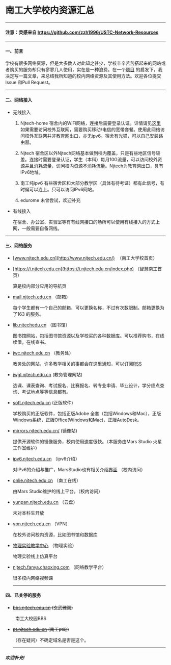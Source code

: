 # 南工大学校内资源汇总

---

#### 注意：灵感来自 https://github.com/zzh1996/USTC-Network-Resources

----

#### 一、前言

学校有很多网络资源，但是大多数人对此知之甚少，学校辛辛苦苦搭起来的网站或者购买的服务却只有寥寥几人使用，实在是一种浪费。在一个[项目](https://github.com/zzh1996/USTC-Network-Resources) 的启发下，我决定写一篇文章，来总结我所知道的校内网络资源及其使用方法。欢迎各位提交Issue 和Pull Request。

----

#### 二、网络接入

- 无线接入
  
  1. Njtech-home      宿舍内的WiFi网络，连接后需要登录认证。详情请见[这里](https://u.njtech.edu.cn/cas/themes/njtech/njtech_home/njtech_home.html;jsessionid=580F1CFDC3B6EBEE2D096BF2EAB13E87.TomcatC) 如果需要访问校外互联网，需要购买移动/电信的宽带套餐。使用此网络访问校外互联网并非教育网出口，亦无ipv6。宿舍有光猫，可以自己安装路由器。
  
  2. Njtech      宿舍区以外Njtech网络基本做到校内覆盖，只是有些地区信号较差。连接时需要登录认证，学生（本科）每月10G流量，可以访问校外资源并且消耗流量，访问校内资源不消耗流量。Njtech为教育网出口，具有IPv6地址。
  
  3. 南工纯ipv6    有些宿舍区和大部分教学区（具体有待考证）都有此信号，有时候可以连上。只可以访问IPv6网站。
  
  4. edurome 未曾尝试，欢迎补充

- 有线接入
  
  在宿舍、办公室、实验室等有有线网接口的场所可以使用有线接入的方式上网，一般需要自备网线。

----

#### 三、网络服务

- [www.njtech.edu.cn](http://www.njtech.edu.cn/)  （南工大学校首页）

- [https://i.njtech.edu.cn](https://i.njtech.edu.cn/index.php) （智慧南工首页）
  
  算是校内部分应用的导航页

- [mail.njtech.edu.cn](https://mail.njtech.edu.cn) （邮箱）
  
  每个学生都有一个自己的邮箱，可以更换名称，不过有次数限制。邮箱更换为了163 的服务。

- [lib.njtechedu.cn](https://lib.njtech.edu.cn) （图书馆）
  
  图书馆网站，包括图书馆资源以及学校买的各种数据库。可以推荐购书，在线续借，在线查书。

- [jwc.njtech.edu.cn](http://jwc.njtech.edu.cn) （教务处）
  
  教务处的网站，许多教学相关的事都会在这里通知，可以订阅[RSS](https://rsshub.app/njtech/jwc) 

- [jwgl.njtech.edu.cn](https://jwgl.njtech.edu.cn) (教务管理网站)
  
  选课、课表查询、考试报名、比赛报名、转专业申请、毕业设计，学分绩点查询、考试地点等等信息都有。

- [soft.njtech.edu.cn](https://soft.njtech.edu.cn) (正版软件)
  
  学校购买的正版软件，包括正版Adobe 全套（包括Windows和Mac），正版Windows系统，正版Office(Windows和Mac)，正版AutoDesk。

- [mirrors.njtech.edu.cn/](https://mirrors.njtech.edu.cn/) (镜像站)
  
  提供开源软件的镜像服务，校内使用速度很快。（本服务由Mars Studio 火星工作室维护）

- [ipv6.njtech.edu.cn](https://ipv6.njtech.edu.cn) （ipv6介绍）
  
  对IPv6的介绍与推广，MarsStudio也有相关介绍[界面](http://202.119.245.15:8080/ipv6/) （校内访问）

- [onlie.njtech.edu.cn](https://online.njtech.edu.cn) （南工在线）
  
  由Mars Studio维护的线上平台。（校内访问）

- [yunpan.njtech.edu.cn](https://online.njtech.edu.cn) （云盘）
  
  未对本科生开放

- [vpn.njtech.edu.cn](https://app.vpn.njtech.edu.cn)  （VPN）
  
  在校外访问校内资源，比如图书馆和数据库

- [物理实验教学中心](http://10.3.105.114:8032/) （物理实验）
  
  物理实验线上仿真平台

- [njtech.fanya.chaoxing.com](https://njtech.fanya.chaoxing.com/)   （网络教学平台）
  
  很多校内网络视频课
  
  -----

#### 四、已关停的服务

- ~~[bbs.njtech.edu.cn](https://bbs.njtech.edu.cn) (玄武雅阁)~~

        南工大校园BBS

- ~~[pt.njtech.edu.cn](https://pt.njtech.edu.cn) (南工pt站)~~
  
  （存在疑问）不确定域名是否是这个。
  
  ----

##### 欢迎补充!
